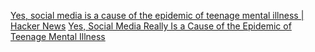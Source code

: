 
[Yes, social media is a cause of the epidemic of teenage mental illness | Hacker News](https://news.ycombinator.com/item?id=39983233)
[Yes, Social Media Really Is a Cause of the Epidemic of Teenage Mental Illness](https://www.afterbabel.com/p/phone-based-childhood-cause-epidemic)
